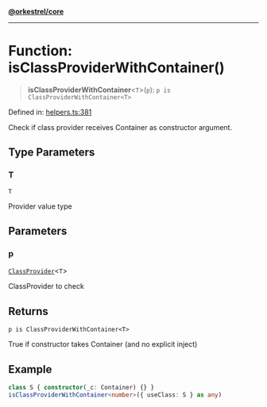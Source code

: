 [**@orkestrel/core**](../index.md)

***

# Function: isClassProviderWithContainer()

> **isClassProviderWithContainer**\<`T`\>(`p`): `p is ClassProviderWithContainer<T>`

Defined in: [helpers.ts:381](https://github.com/orkestrel/core/blob/98df1af1b029ad0f39e413b90869151f4152e5dd/src/helpers.ts#L381)

Check if class provider receives Container as constructor argument.

## Type Parameters

### T

`T`

Provider value type

## Parameters

### p

[`ClassProvider`](../type-aliases/ClassProvider.md)\<`T`\>

ClassProvider to check

## Returns

`p is ClassProviderWithContainer<T>`

True if constructor takes Container (and no explicit inject)

## Example

```ts
class S { constructor(_c: Container) {} }
isClassProviderWithContainer<number>({ useClass: S } as any)
```
